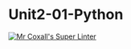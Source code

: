 # Unit2-01-Python
[![Mr Coxall's Super Linter](https://github.com/ICS3U-Programming-MinabB/Unit2-01-Python/workflows/Mr%20Coxall's%20Super%20Linter/badge.svg)](https://github.com/ICS3U-Programming-MinabB/Unit2-01-Python/actions/)

